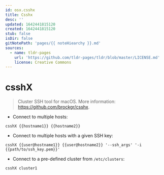 ```yaml
---
id: osx.csshx
title: Csshx
desc: ''
updated: 1642441815120
created: 1642441815120
stub: false
isDir: false
gitNotePath: 'pages/{{ noteHiearchy }}.md'
sources:
  - name: tldr-pages
    url: 'https://github.com/tldr-pages/tldr/blob/master/LICENSE.md'
    license: Creative Commons
---
```

# csshX

> Cluster SSH tool for macOS.
> More information: <https://github.com/brockgr/csshx>.

- Connect to multiple hosts:

`csshX {{hostname1}} {{hostname2}}`

- Connect to multiple hosts with a given SSH key:

`csshX {{user@hostname1}} {{user@hostname2}} '--ssh_args' '-i {{path/to/ssh_key.pem}}'`

- Connect to a pre-defined cluster from `/etc/clusters`:

`csshX cluster1`

